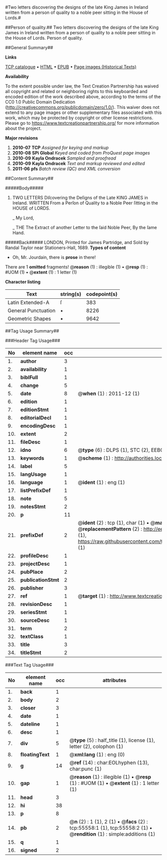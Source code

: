 #Two letters discovering the designs of the late King James in Ireland written from a person of quality to a noble peer sitting in the House of Lords.#

##Person of quality.##
Two letters discovering the designs of the late King James in Ireland written from a person of quality to a noble peer sitting in the House of Lords.
Person of quality.

##General Summary##

**Links**

[TCP catalogue](http://www.ota.ox.ac.uk/tcp/)  • 
[HTML](http://tei.it.ox.ac.uk/tcp/Texts-HTML/free/A64/A64014.html)  • 
[EPUB](http://tei.it.ox.ac.uk/tcp/Texts-EPUB/free/A64/A64014.epub) • 
[Page images (Historical Texts)](https://historicaltexts.jisc.ac.uk/eebo-12177019e)

**Availability**

To the extent possible under law, the Text Creation Partnership has waived all copyright and related or neighboring rights to this keyboarded and encoded edition of the work described above, according to the terms of the CC0 1.0 Public Domain Dedication (http://creativecommons.org/publicdomain/zero/1.0/). This waiver does not extend to any page images or other supplementary files associated with this work, which may be protected by copyright or other license restrictions. Please go to https://www.textcreationpartnership.org/ for more information about the project.

**Major revisions**

1. __2010-07__ __TCP__ *Assigned for keying and markup*
1. __2010-08__ __SPi Global__ *Keyed and coded from ProQuest page images*
1. __2010-09__ __Kayla Ondracek__ *Sampled and proofread*
1. __2010-09__ __Kayla Ondracek__ *Text and markup reviewed and edited*
1. __2011-06__ __pfs__ *Batch review (QC) and XML conversion*

##Content Summary##

#####Body#####

1. TWO LETTERS Diſcovering the Deſigns of the Late KING JAMES in Ireland. WRITTEN From a Perſon of Quality to a Noble Peer ſitting in the HOUSE of LORDS.

    _ My Lord,

    _ THE The Extract of another Letter to the ſaid Noble Peer, By the ſame Hand.

#####Back#####
LONDON, Printed for James Partridge, and Sold by Randal Taylor near Stationers-Hall, 1689.
**Types of content**

  * Oh, Mr. Jourdain, there is **prose** in there!

There are 1 **omitted** fragments! 
 @__reason__ (1) : illegible (1)  •  @__resp__ (1) : #UOM (1)  •  @__extent__ (1) : 1 letter (1)

**Character listing**


|Text|string(s)|codepoint(s)|
|---|---|---|
|Latin Extended-A|ſ|383|
|General Punctuation|•|8226|
|Geometric Shapes|▪|9642|

##Tag Usage Summary##

###Header Tag Usage###

|No|element name|occ|attributes|
|---|---|---|---|
|1.|__author__|3||
|2.|__availability__|1||
|3.|__biblFull__|1||
|4.|__change__|5||
|5.|__date__|8| @__when__ (1) : 2011-12 (1)|
|6.|__edition__|1||
|7.|__editionStmt__|1||
|8.|__editorialDecl__|1||
|9.|__encodingDesc__|1||
|10.|__extent__|2||
|11.|__fileDesc__|1||
|12.|__idno__|6| @__type__ (6) : DLPS (1), STC (2), EEBO-CITATION (1), OCLC (1), VID (1)|
|13.|__keywords__|1| @__scheme__ (1) : http://authorities.loc.gov/ (1)|
|14.|__label__|5||
|15.|__langUsage__|1||
|16.|__language__|1| @__ident__ (1) : eng (1)|
|17.|__listPrefixDef__|1||
|18.|__note__|5||
|19.|__notesStmt__|2||
|20.|__p__|11||
|21.|__prefixDef__|2| @__ident__ (2) : tcp (1), char (1)  •  @__matchPattern__ (2) : ([0-9\-]+):([0-9IVX]+) (1), (.+) (1)  •  @__replacementPattern__ (2) : http://eebo.chadwyck.com/downloadtiff?vid=$1&page=$2 (1), https://raw.githubusercontent.com/textcreationpartnership/Texts/master/tcpchars.xml#$1 (1)|
|22.|__profileDesc__|1||
|23.|__projectDesc__|1||
|24.|__pubPlace__|2||
|25.|__publicationStmt__|2||
|26.|__publisher__|3||
|27.|__ref__|1| @__target__ (1) : http://www.textcreationpartnership.org/docs/. (1)|
|28.|__revisionDesc__|1||
|29.|__seriesStmt__|1||
|30.|__sourceDesc__|1||
|31.|__term__|2||
|32.|__textClass__|1||
|33.|__title__|3||
|34.|__titleStmt__|2||


###Text Tag Usage###

|No|element name|occ|attributes|
|---|---|---|---|
|1.|__back__|1||
|2.|__body__|2||
|3.|__closer__|3||
|4.|__date__|1||
|5.|__dateline__|1||
|6.|__desc__|1||
|7.|__div__|5| @__type__ (5) : half_title (1), license (1), letter (2), colophon (1)|
|8.|__floatingText__|1| @__xml:lang__ (1) : eng (0)|
|9.|__g__|14| @__ref__ (14) : char:EOLhyphen (13), char:punc (1)|
|10.|__gap__|1| @__reason__ (1) : illegible (1)  •  @__resp__ (1) : #UOM (1)  •  @__extent__ (1) : 1 letter (1)|
|11.|__head__|3||
|12.|__hi__|38||
|13.|__p__|8||
|14.|__pb__|2| @__n__ (2) : 1 (1), 2 (1)  •  @__facs__ (2) : tcp:55558:1 (1), tcp:55558:2 (1)  •  @__rendition__ (1) : simple:additions (1)|
|15.|__q__|1||
|16.|__signed__|2||
